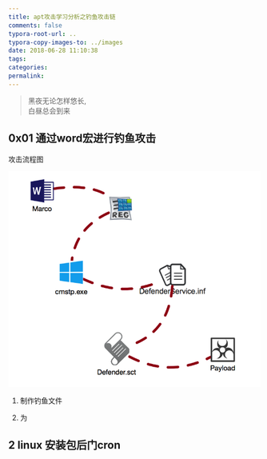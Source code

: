 ```yaml
---
title: apt攻击学习分析之钓鱼攻击链
comments: false
typora-root-url: ..
typora-copy-images-to: ../images
date: 2018-06-28 11:10:38
tags:
categories:
permalink:
---
```

<blockquote class="blockquote-center">黑夜无论怎样悠长,<br>白昼总会到来</blockquote>



## 0x01 通过word宏进行钓鱼攻击

攻击流程图

![image-20180628113302147](/images/image-20180628113302147.png)

1. 制作钓鱼文件

	

2. 为







## 2 linux 安装包后门cron